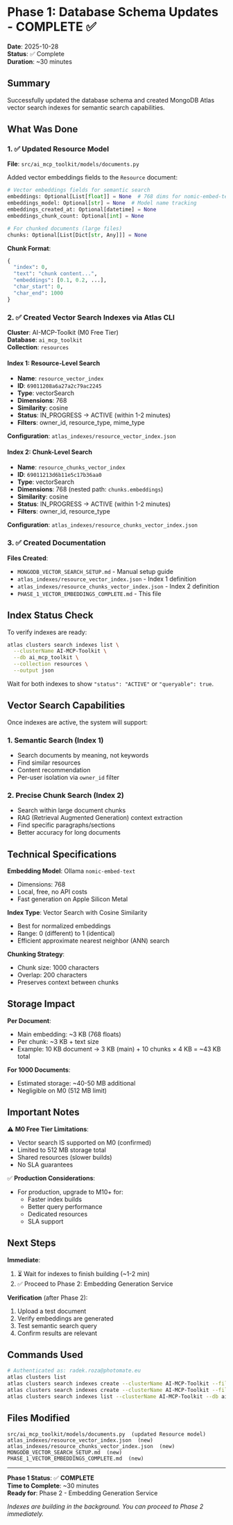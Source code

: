# Phase 1: Database Schema Updates - COMPLETE ✅

**Date**: 2025-10-28  
**Status**: ✅ Complete  
**Duration**: ~30 minutes

## Summary

Successfully updated the database schema and created MongoDB Atlas vector search indexes for semantic search capabilities.

## What Was Done

### 1. ✅ Updated Resource Model

**File**: `src/ai_mcp_toolkit/models/documents.py`

Added vector embeddings fields to the `Resource` document:

```python
# Vector embeddings fields for semantic search
embeddings: Optional[List[float]] = None  # 768 dims for nomic-embed-text
embeddings_model: Optional[str] = None  # Model name tracking
embeddings_created_at: Optional[datetime] = None
embeddings_chunk_count: Optional[int] = None

# For chunked documents (large files)
chunks: Optional[List[Dict[str, Any]]] = None
```

**Chunk Format**:
```python
{
  "index": 0,
  "text": "chunk content...",
  "embeddings": [0.1, 0.2, ...],
  "char_start": 0,
  "char_end": 1000
}
```

### 2. ✅ Created Vector Search Indexes via Atlas CLI

**Cluster**: AI-MCP-Toolkit (M0 Free Tier)  
**Database**: `ai_mcp_toolkit`  
**Collection**: `resources`

#### Index 1: Resource-Level Search
- **Name**: `resource_vector_index`
- **ID**: `69011208a6a27a2c79ac2245`
- **Type**: vectorSearch
- **Dimensions**: 768
- **Similarity**: cosine
- **Status**: IN_PROGRESS → ACTIVE (within 1-2 minutes)
- **Filters**: owner_id, resource_type, mime_type

**Configuration**: `atlas_indexes/resource_vector_index.json`

#### Index 2: Chunk-Level Search
- **Name**: `resource_chunks_vector_index`
- **ID**: `69011213d6b11e5c17b36aa0`
- **Type**: vectorSearch
- **Dimensions**: 768 (nested path: `chunks.embeddings`)
- **Similarity**: cosine
- **Status**: IN_PROGRESS → ACTIVE (within 1-2 minutes)
- **Filters**: owner_id, resource_type

**Configuration**: `atlas_indexes/resource_chunks_vector_index.json`

### 3. ✅ Created Documentation

**Files Created**:
- `MONGODB_VECTOR_SEARCH_SETUP.md` - Manual setup guide
- `atlas_indexes/resource_vector_index.json` - Index 1 definition
- `atlas_indexes/resource_chunks_vector_index.json` - Index 2 definition
- `PHASE_1_VECTOR_EMBEDDINGS_COMPLETE.md` - This file

## Index Status Check

To verify indexes are ready:

```bash
atlas clusters search indexes list \
  --clusterName AI-MCP-Toolkit \
  --db ai_mcp_toolkit \
  --collection resources \
  --output json
```

Wait for both indexes to show `"status": "ACTIVE"` or `"queryable": true`.

## Vector Search Capabilities

Once indexes are active, the system will support:

### 1. **Semantic Search** (Index 1)
- Search documents by meaning, not keywords
- Find similar resources
- Content recommendation
- Per-user isolation via `owner_id` filter

### 2. **Precise Chunk Search** (Index 2)
- Search within large document chunks
- RAG (Retrieval Augmented Generation) context extraction
- Find specific paragraphs/sections
- Better accuracy for long documents

## Technical Specifications

**Embedding Model**: Ollama `nomic-embed-text`
- Dimensions: 768
- Local, free, no API costs
- Fast generation on Apple Silicon Metal

**Index Type**: Vector Search with Cosine Similarity
- Best for normalized embeddings
- Range: 0 (different) to 1 (identical)
- Efficient approximate nearest neighbor (ANN) search

**Chunking Strategy**:
- Chunk size: 1000 characters
- Overlap: 200 characters
- Preserves context between chunks

## Storage Impact

**Per Document**:
- Main embedding: ~3 KB (768 floats)
- Per chunk: ~3 KB + text size
- Example: 10 KB document → 3 KB (main) + 10 chunks × 4 KB = ~43 KB total

**For 1000 Documents**:
- Estimated storage: ~40-50 MB additional
- Negligible on M0 (512 MB limit)

## Important Notes

⚠️ **M0 Free Tier Limitations**:
- Vector search IS supported on M0 (confirmed)
- Limited to 512 MB storage total
- Shared resources (slower builds)
- No SLA guarantees

✅ **Production Considerations**:
- For production, upgrade to M10+ for:
  - Faster index builds
  - Better query performance
  - Dedicated resources
  - SLA support

## Next Steps

**Immediate**:
1. ⏳ Wait for indexes to finish building (~1-2 min)
2. ✅ Proceed to Phase 2: Embedding Generation Service

**Verification** (after Phase 2):
1. Upload a test document
2. Verify embeddings are generated
3. Test semantic search query
4. Confirm results are relevant

## Commands Used

```bash
# Authenticated as: radek.roza@photomate.eu
atlas clusters list
atlas clusters search indexes create --clusterName AI-MCP-Toolkit --file atlas_indexes/resource_vector_index.json --output json
atlas clusters search indexes create --clusterName AI-MCP-Toolkit --file atlas_indexes/resource_chunks_vector_index.json --output json
atlas clusters search indexes list --clusterName AI-MCP-Toolkit --db ai_mcp_toolkit --collection resources --output json
```

## Files Modified

```
src/ai_mcp_toolkit/models/documents.py  (updated Resource model)
atlas_indexes/resource_vector_index.json  (new)
atlas_indexes/resource_chunks_vector_index.json  (new)
MONGODB_VECTOR_SEARCH_SETUP.md  (new)
PHASE_1_VECTOR_EMBEDDINGS_COMPLETE.md  (new)
```

---

**Phase 1 Status**: ✅ **COMPLETE**  
**Time to Complete**: ~30 minutes  
**Ready for**: Phase 2 - Embedding Generation Service

*Indexes are building in the background. You can proceed to Phase 2 immediately.*
